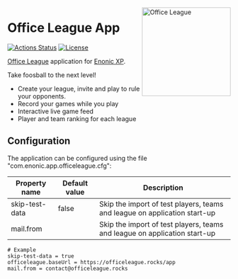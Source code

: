 <a href="https://officeleague.rocks">
<img align="right" style="margin-top:10px;" alt="Office League" src="https://raw.githubusercontent.com/enonic/app-office-league/master/src/main/resources/assets/img/office-league-logo.png" width="200">
</a>

# Office League App

[![Actions Status](https://github.com/enonic/app-office-league/workflows/Gradle%20Build/badge.svg)](https://github.com/enonic/app-office-league/actions)
[![License](https://img.shields.io/github/license/enonic/lib-sql.svg)](http://www.apache.org/licenses/LICENSE-2.0.html)

[Office League](https://officeleague.rocks) application for [Enonic XP](https://enonic.com/developer-tour).

Take foosball to the next level!

- Create your league, invite and play to rule your opponents.
- Record your games while you play
- Interactive live game feed
- Player and team ranking for each league


## Configuration

The application can be configured using the file "com.enonic.app.officeleague.cfg":

| Property name        | Default value                                        | Description                                                               |
|----------------------|------------------------------------------------------|---------------------------------------------------------------------------|
| skip-test-data       | false                                                | Skip the import of test players, teams and league on application start-up |
| mail.from            |                                                      | Skip the import of test players, teams and league on application start-up |
  
```properties
# Example
skip-test-data = true
officeleague.baseUrl = https://officeleague.rocks/app
mail.from = contact@officeleague.rocks
```

